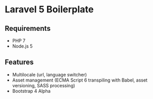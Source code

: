 # Laravel 5 Boilerplate

## Requirements

- PHP 7
- Node.js 5

## Features

- Multilocale (url, language switcher)
- Asset management (ECMA Script 6 transpiling with Babel, asset versioning, SASS processing)
- Bootstrap 4 Alpha
